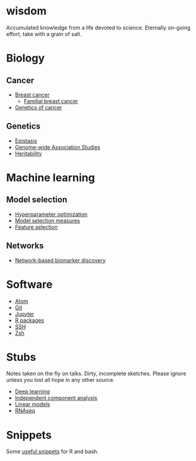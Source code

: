 # wisdom

Accumulated knowledge from a life devoted to science. Eternally on-going effort, take with a grain of salt.

# Biology

## Cancer

* [Breast cancer](notes/bio/brca.md)
  * [Familial breast cancer](notes/bio/familial_brca.md)
* [Genetics of cancer](notes/bio/cancer_genetics.md)

## Genetics

* [Epistasis](notes/bio/epistasis.md)
* [Genome-wide Association Studies](notes/bio/gwas.md)
* [Heritability](notes/bio/heritability.md)

# Machine learning

## Model selection

* [Hyperparameter optimization](notes/machine_learning/hyperparameter_optimization.md)
* [Model selection measures](notes/machine_learning/model_selection_measures.md)
* [Feature selection](notes/machine_learning/feature_selection.md)

## Networks

* [Network-based biomarker discovery](notes/machine_learning/network_biomarker_discovery.md)

# Software

* [Atom](notes/software/atom.md)
* [Git](notes/software/git.md)
* [Jupyter](notes/software/jupyter.md)
* [R packages](notes/software/rpackages.md)
* [SSH](notes/software/ssh.md)
* [Zsh](notes/software/zsh.md)

# Stubs

Notes taken on the fly on talks. Dirty, incomplete sketches. Please ignore unless you lost all hope in any other source.

* [Deep learning](notes/machine_learning/deep_learning.md)
* [Independent component analysis](notes/data_analysis/independent_component_analysis.md)
* [Linear models](notes/machine_learning/linear_models.md)
* [RNAseq](notes/bio/rnaseq.md)


# Snippets

Some [useful snippets](https://github.com/hclimente/wisdom/tree/master/code) for R and bash.
